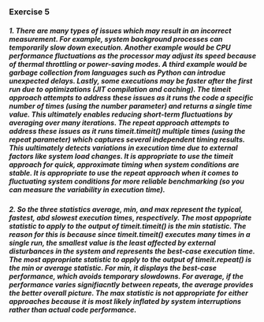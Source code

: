 ### Exercise 5

##### 1. There are many types of issues which may result in an incorrect measurement. For example, system background processes can temporarily slow down execution. Another example would be CPU performance fluctuations as the processor may adjust its speed because of thermal throttling or power-saving modes. A third example would be garbage collection from languages such as Python can introdue unexpected delays. Lastly, some executions may be faster after the first run due to optimizations (JIT compilation and caching). The timeit approach attempts to address these issues as it runs the code a specific number of times (using the number parameter) and returns a single time value. This ultimately enables reducing short-term fluctuations by averaging over many iterations. The repeat approach attempts to address these issues as it runs timeit.timeit() multiple times (using the repeat parameter) which captures several independent timing results. This uultimately detects variations in execution time due to external factors like system load changes. It is appropriate to use the timeit approach for quick, approximate timing when system conditions are stable. It is appropriate to use the repeat approach when it comes to fluctuating system conditions for more reliable benchmarking (so you can measure the variability in execution time).

##### 2. So the three statistics average, min, and max represent the typical, fastest, abd slowest execution times, respectively. The most appopriate statistic to apply to the output of timeit.timeit() is the min statistic. The reason for this is because since timeit.timeit() executes many times in a single run, the smallest value is the least affected by external disturbances in the system and represents the best-case execution time. The most appropriate statistic to apply to the output of timeit.repeat() is the min or average statistic. For min, it displays the best-case performance, which avoids temporary slowdowns. For average, if the performance varies signifiacntly between repeats, the average provides the better overall picture. The max statistic is not appropriate for either approaches because it is most likely inflated by system interruptions rather than actual code performance.
